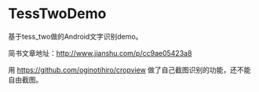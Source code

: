 # TessTwoDemo
基于tess_two做的Android文字识别demo。

简书文章地址：http://www.jianshu.com/p/cc9ae05423a8

用 https://github.com/oginotihiro/cropview  做了自己截图识别的功能，还不能自由截图。
